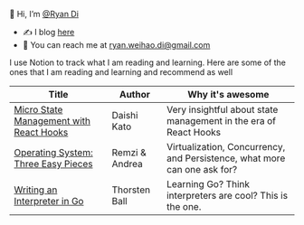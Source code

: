 👋 Hi, I’m [@Ryan Di](https://twitter.com/HyperRyan34)

- ✍️ I blog [here](https://ryandi.site)
- 📨 You can reach me at ryan.weihao.di@gmail.com

I use Notion to track what I am reading and learning. Here are some of the ones that I am reading and learning and recommend as well

| Title | Author | Why it's awesome  |
| ----- | -------| ------------------|
| [Micro State Management with React Hooks](https://twitter.com/dai_shi/status/1497189869751521282)      | Daishi Kato | Very insightful about state management in the era of React Hooks |
| [Operating System: Three Easy Pieces](https://pages.cs.wisc.edu/~remzi/OSTEP/)      | Remzi & Andrea | Virtualization, Concurrency, and Persistence, what more can one ask for? |
| [Writing an Interpreter in Go](https://interpreterbook.com/) | Thorsten Ball | Learning Go? Think interpreters are cool? This is the one. |



<!---
ryan-di/ryan-di is a ✨ special ✨ repository because its `README.md` (this file) appears on your GitHub profile.
You can click the Preview link to take a look at your changes.
--->
